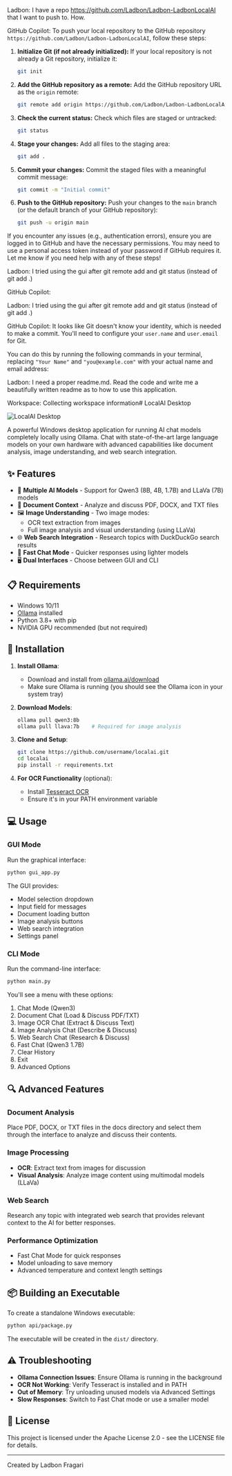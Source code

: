 Ladbon: I have a repo  https://github.com/Ladbon/Ladbon-LadbonLocalAI that I want to push to. How.

GitHub Copilot: To push your local repository to the GitHub repository `https://github.com/Ladbon/Ladbon-LadbonLocalAI`, follow these steps:

1. **Initialize Git (if not already initialized):**
   If your local repository is not already a Git repository, initialize it:
   ```bash
   git init
   ```

2. **Add the GitHub repository as a remote:**
   Add the GitHub repository URL as the `origin` remote:
   ```bash
   git remote add origin https://github.com/Ladbon/Ladbon-LadbonLocalAI.git
   ```

3. **Check the current status:**
   Check which files are staged or untracked:
   ```bash
   git status
   ```

4. **Stage your changes:**
   Add all files to the staging area:
   ```bash
   git add .
   ```

5. **Commit your changes:**
   Commit the staged files with a meaningful commit message:
   ```bash
   git commit -m "Initial commit"
   ```

6. **Push to the GitHub repository:**
   Push your changes to the `main` branch (or the default branch of your GitHub repository):
   ```bash
   git push -u origin main
   ```

If you encounter any issues (e.g., authentication errors), ensure you are logged in to GitHub and have the necessary permissions. You may need to use a personal access token instead of your password if GitHub requires it. Let me know if you need help with any of these steps!

Ladbon: I tried using the gui after git remote add and git status (instead of git add .)

GitHub Copilot: 

Ladbon: I tried using the gui after git remote add and git status (instead of git add .)

GitHub Copilot: It looks like Git doesn't know your identity, which is needed to make a commit. You'll need to configure your `user.name` and `user.email` for Git.

You can do this by running the following commands in your terminal, replacing `"Your Name"` and `"you@example.com"` with your actual name and email address:
 

Ladbon: I need a proper readme.md. Read the code and write me a beautifully written readme as to how to use this application. 


Workspace: Collecting workspace information# LocalAI Desktop

![LocalAI Desktop](https://img.shields.io/badge/LocalAI-Desktop-blue)

A powerful Windows desktop application for running AI chat models completely locally using Ollama. Chat with state-of-the-art large language models on your own hardware with advanced capabilities like document analysis, image understanding, and web search integration.

## ✨ Features

- 🧠 **Multiple AI Models** - Support for Qwen3 (8B, 4B, 1.7B) and LLaVa (7B) models
- 📝 **Document Context** - Analyze and discuss PDF, DOCX, and TXT files
- 🖼️ **Image Understanding** - Two image modes:
  - OCR text extraction from images
  - Full image analysis and visual understanding (using LLaVa)
- 🌐 **Web Search Integration** - Research topics with DuckDuckGo search results
- 💨 **Fast Chat Mode** - Quicker responses using lighter models
- 🖥️ **Dual Interfaces** - Choose between GUI and CLI

## 📋 Requirements

- Windows 10/11
- [Ollama](https://ollama.ai/download) installed
- Python 3.8+ with pip
- NVIDIA GPU recommended (but not required)

## 🚀 Installation

1. **Install Ollama**:
   - Download and install from [ollama.ai/download](https://ollama.ai/download)
   - Make sure Ollama is running (you should see the Ollama icon in your system tray)

2. **Download Models**:
   ```bash
   ollama pull qwen3:8b
   ollama pull llava:7b    # Required for image analysis
   ```

3. **Clone and Setup**:
   ```bash
   git clone https://github.com/username/localai.git
   cd localai
   pip install -r requirements.txt
   ```

4. **For OCR Functionality** (optional):
   - Install [Tesseract OCR](https://github.com/UB-Mannheim/tesseract/wiki)
   - Ensure it's in your PATH environment variable

## 💻 Usage

### GUI Mode

Run the graphical interface:
```bash
python gui_app.py
```

The GUI provides:
- Model selection dropdown
- Input field for messages
- Document loading button
- Image analysis buttons
- Web search integration
- Settings panel

### CLI Mode

Run the command-line interface:
```bash
python main.py
```

You'll see a menu with these options:
1. Chat Mode (Qwen3)
2. Document Chat (Load & Discuss PDF/TXT)
3. Image OCR Chat (Extract & Discuss Text)
4. Image Analysis Chat (Describe & Discuss)
5. Web Search Chat (Research & Discuss)
6. Fast Chat (Qwen3 1.7B)
7. Clear History
8. Exit
9. Advanced Options

## 🔍 Advanced Features

### Document Analysis
Place PDF, DOCX, or TXT files in the docs directory and select them through the interface to analyze and discuss their contents.

### Image Processing
- **OCR**: Extract text from images for discussion
- **Visual Analysis**: Analyze image content using multimodal models (LLaVa)

### Web Search
Research any topic with integrated web search that provides relevant context to the AI for better responses.

### Performance Optimization
- Fast Chat Mode for quick responses
- Model unloading to save memory
- Advanced temperature and context length settings

## 📦 Building an Executable

To create a standalone Windows executable:
```bash
python api/package.py
```
The executable will be created in the `dist/` directory.

## ⚠️ Troubleshooting

- **Ollama Connection Issues**: Ensure Ollama is running in the background
- **OCR Not Working**: Verify Tesseract is installed and in PATH
- **Out of Memory**: Try unloading unused models via Advanced Settings
- **Slow Responses**: Switch to Fast Chat mode or use a smaller model

## 📜 License

This project is licensed under the Apache License 2.0 - see the LICENSE file for details.

---

Created by Ladbon Fragari